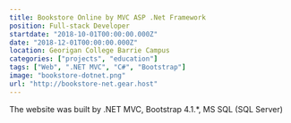 ```yaml
---
title: Bookstore Online by MVC ASP .Net Framework
position: Full-stack Developer
startdate: "2018-10-01T00:00:00.000Z"
date: "2018-12-01T00:00:00.000Z"
location: Georigan College Barrie Campus
categories: ["projects", "education"]
tags: ["Web", ".NET MVC", "C#", "Bootstrap"]
image: "bookstore-dotnet.png"
url: "http://bookstore-net.gear.host"
---
```


The website was built by .NET MVC, Bootstrap 4.1.*, MS SQL (SQL Server)